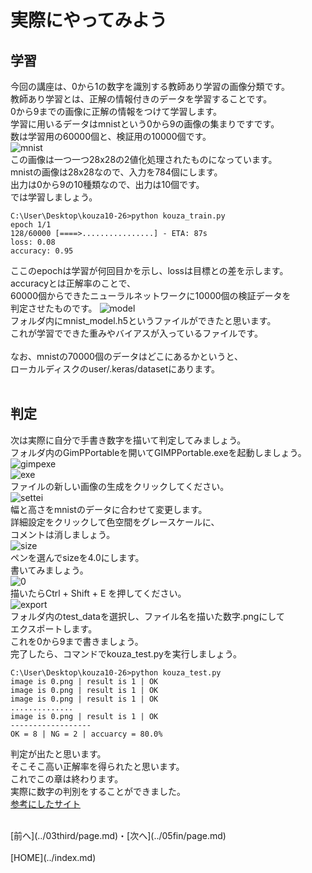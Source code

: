 # 実際にやってみよう

## 学習
今回の講座は、0から1の数字を識別する教師あり学習の画像分類です。  
教師あり学習とは、正解の情報付きのデータを学習することです。  
0から9までの画像に正解の情報をつけて学習します。  
学習に用いるデータはmnistという0から9の画像の集まりですです。  
数は学習用の60000個と、検証用の10000個です。  
![mnist](./images/mnist.PNG)
<br>
この画像は一つ一つ28x28の2値化処理されたものになっています。  
mnistの画像は28x28なので、入力を784個にします。  
出力は0から9の10種類なので、出力は10個です。  
では学習しましょう。  

```
C:\User\Desktop\kouza10-26>python kouza_train.py
epoch 1/1
128/60000 [====>................] - ETA: 87s
loss: 0.08
accuracy: 0.95
```
ここのepochは学習が何回目かを示し、lossは目標との差を示します。  
accuracyとは正解率のことで、  
60000個からできたニューラルネットワークに10000個の検証データを  
判定させたものです。
![model](./images/mnsit_model.png)
<br>
フォルダ内にmnist_model.h5というファイルができたと思います。  
これが学習でできた重みやバイアスが入っているファイルです。  
<br>
なお、mnistの70000個のデータはどこにあるかというと、  
ローカルディスクのuser/.keras/datasetにあります。  
<br>

## 判定
次は実際に自分で手書き数字を描いて判定してみましょう。  
フォルダ内のGimPPortableを開いてGIMPPortable.exeを起動しましょう。  
![gimpexe](./images/gimpexe.png)
<br>
![exe](./images/exe.png)
<br>
ファイルの新しい画像の生成をクリックしてください。  
![settei](./images/setei.png)
<br>
幅と高さをmnistのデータに合わせて変更します。  
詳細設定をクリックして色空間をグレースケールに、  
コメントは消しましょう。  
![size](./images/size.PNG)
<br>
ペンを選んでsizeを4.0にします。  
書いてみましょう。  
![0](./images/0.png)
<br>
描いたらCtrl + Shift + E を押してください。  
![export](./images/export.png)
<br>
フォルダ内のtest_dataを選択し、ファイル名を描いた数字.pngにして  
エクスポートします。  
これを0から9まで書きましょう。  
完了したら、コマンドでkouza_test.pyを実行しましょう。  
```
C:\User\Desktop\kouza10-26>python kouza_test.py
image is 0.png | result is 1 | OK
image is 0.png | result is 1 | OK
image is 0.png | result is 1 | OK
..............
image is 0.png | result is 1 | OK
------------------
OK = 8 | NG = 2 | accuarcy = 80.0%
```
判定が出たと思います。  
そこそこ高い正解率を得られたと思います。  
これでこの章は終わります。  
実際に数字の判別をすることができました。  
[参考にしたサイト](https://qiita.com/moritalous/items/1c014afbb97a2e48bbdf)

<br>
[前へ](../03third/page.md)・[次へ](../05fin/page.md)
<br>
<br>
[HOME](../index.md)
